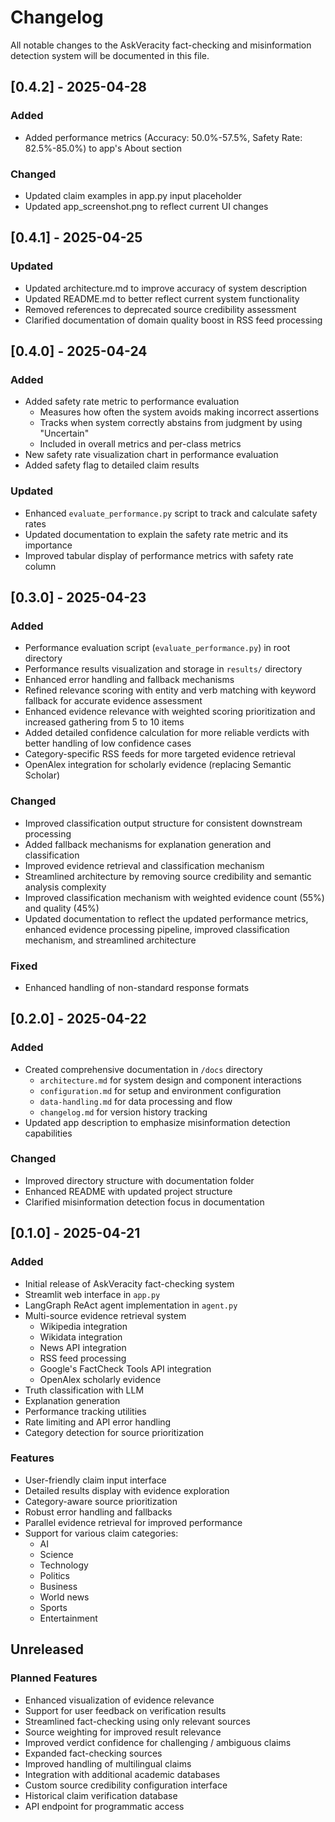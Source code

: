 # Changelog

All notable changes to the AskVeracity fact-checking and misinformation detection system will be documented in this file.

## [0.4.2] - 2025-04-28

### Added
- Added performance metrics (Accuracy: 50.0%-57.5%, Safety Rate: 82.5%-85.0%) to app's About section

### Changed
- Updated claim examples in app.py input placeholder
- Updated app_screenshot.png to reflect current UI changes

## [0.4.1] - 2025-04-25

### Updated
- Updated architecture.md to improve accuracy of system description
- Updated README.md to better reflect current system functionality
- Removed references to deprecated source credibility assessment
- Clarified documentation of domain quality boost in RSS feed processing

## [0.4.0] - 2025-04-24

### Added
- Added safety rate metric to performance evaluation
  - Measures how often the system avoids making incorrect assertions
  - Tracks when system correctly abstains from judgment by using "Uncertain" 
  - Included in overall metrics and per-class metrics
- New safety rate visualization chart in performance evaluation
- Added safety flag to detailed claim results

### Updated
- Enhanced `evaluate_performance.py` script to track and calculate safety rates
- Updated documentation to explain the safety rate metric and its importance
- Improved tabular display of performance metrics with safety rate column

## [0.3.0] - 2025-04-23

### Added
- Performance evaluation script (`evaluate_performance.py`) in root directory
- Performance results visualization and storage in `results/` directory
- Enhanced error handling and fallback mechanisms
- Refined relevance scoring with entity and verb matching with keyword fallback for accurate evidence assessment
- Enhanced evidence relevance with weighted scoring prioritization and increased gathering from 5 to 10 items
- Added detailed confidence calculation for more reliable verdicts with better handling of low confidence cases
- Category-specific RSS feeds for more targeted evidence retrieval
- OpenAlex integration for scholarly evidence (replacing Semantic Scholar)

### Changed
- Improved classification output structure for consistent downstream processing
- Added fallback mechanisms for explanation generation and classification
- Improved evidence retrieval and classification mechanism
- Streamlined architecture by removing source credibility and semantic analysis complexity
- Improved classification mechanism with weighted evidence count (55%) and quality (45%)
- Updated documentation to reflect the updated performance metrics, enhanced evidence processing pipeline, improved classification mechanism, and streamlined architecture

### Fixed
- Enhanced handling of non-standard response formats

## [0.2.0] - 2025-04-22

### Added
- Created comprehensive documentation in `/docs` directory
  - `architecture.md` for system design and component interactions
  - `configuration.md` for setup and environment configuration
  - `data-handling.md` for data processing and flow
  - `changelog.md` for version history tracking
- Updated app description to emphasize misinformation detection capabilities

### Changed
- Improved directory structure with documentation folder
- Enhanced README with updated project structure
- Clarified misinformation detection focus in documentation

## [0.1.0] - 2025-04-21

### Added
- Initial release of AskVeracity fact-checking system
- Streamlit web interface in `app.py`
- LangGraph ReAct agent implementation in `agent.py`
- Multi-source evidence retrieval system
  - Wikipedia integration
  - Wikidata integration
  - News API integration
  - RSS feed processing
  - Google's FactCheck Tools API integration
  - OpenAlex scholarly evidence
- Truth classification with LLM
- Explanation generation
- Performance tracking utilities
- Rate limiting and API error handling
- Category detection for source prioritization

### Features
- User-friendly claim input interface
- Detailed results display with evidence exploration
- Category-aware source prioritization
- Robust error handling and fallbacks
- Parallel evidence retrieval for improved performance
- Support for various claim categories:
  - AI
  - Science
  - Technology
  - Politics
  - Business
  - World news
  - Sports
  - Entertainment

## Unreleased

### Planned Features
- Enhanced visualization of evidence relevance
- Support for user feedback on verification results
- Streamlined fact-checking using only relevant sources
- Source weighting for improved result relevance
- Improved verdict confidence for challenging / ambiguous claims
- Expanded fact-checking sources
- Improved handling of multilingual claims
- Integration with additional academic databases
- Custom source credibility configuration interface
- Historical claim verification database
- API endpoint for programmatic access